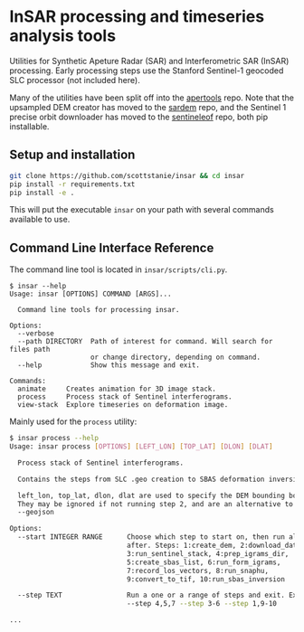 # InSAR processing and timeseries analysis tools 


Utilities for Synthetic Apeture Radar (SAR) and Interferometric SAR (InSAR) processing.
Early processing steps use the Stanford Sentinel-1 geocoded SLC processor (not included here).


Many of the utilities have been split off into the [apertools](https://github.com/scottstanie/apertools) repo.
Note that the upsampled DEM creator has moved to the [sardem](https://github.com/scottstanie/sardem) repo, and the Sentinel 1 precise orbit downloader has moved to the [sentineleof](https://github.com/scottstanie/sentineleof) repo, both pip installable.


## Setup and installation

```bash
git clone https://github.com/scottstanie/insar && cd insar
pip install -r requirements.txt
pip install -e .
```


This will put the executable `insar` on your path with several commands available to use.


## Command Line Interface Reference

The command line tool is located in `insar/scripts/cli.py`.

```
$ insar --help
Usage: insar [OPTIONS] COMMAND [ARGS]...

  Command line tools for processing insar.

Options:
  --verbose
  --path DIRECTORY  Path of interest for command. Will search for files path
                    or change directory, depending on command.
  --help            Show this message and exit.

Commands:
  animate     Creates animation for 3D image stack.
  process     Process stack of Sentinel interferograms.
  view-stack  Explore timeseries on deformation image.
```

Mainly used for the `process` utility:

```bash
$ insar process --help
Usage: insar process [OPTIONS] [LEFT_LON] [TOP_LAT] [DLON] [DLAT]

  Process stack of Sentinel interferograms.

  Contains the steps from SLC .geo creation to SBAS deformation inversion

  left_lon, top_lat, dlon, dlat are used to specify the DEM bounding box.
  They may be ignored if not running step 2, and are an alternative to using
  --geojson

Options:
  --start INTEGER RANGE      Choose which step to start on, then run all
                             after. Steps: 1:create_dem, 2:download_data,
                             3:run_sentinel_stack, 4:prep_igrams_dir,
                             5:create_sbas_list, 6:run_form_igrams,
                             7:record_los_vectors, 8:run_snaphu,
                             9:convert_to_tif, 10:run_sbas_inversion

  --step TEXT                Run a one or a range of steps and exit. Examples:
                             --step 4,5,7 --step 3-6 --step 1,9-10

...
```

